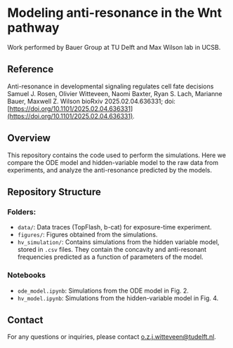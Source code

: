 # Modeling anti-resonance in the Wnt pathway

Work performed by Bauer Group at TU Delft and Max Wilson lab in UCSB. 

## Reference
Anti-resonance in developmental signaling regulates cell fate decisions
Samuel J. Rosen, Olivier Witteveen, Naomi Baxter, Ryan S. Lach, Marianne Bauer, Maxwell Z. Wilson
bioRxiv 2025.02.04.636331; doi: [https://doi.org/10.1101/2025.02.04.636331](https://doi.org/10.1101/2025.02.04.636331).

## Overview
This repository contains the code used to perform the simulations. Here we compare the ODE model and hidden-variable model to the raw data from experiments, and analyze the anti-resonance predicted by the models. 

## Repository Structure
### Folders:
- `data/`: Data traces (TopFlash, b-cat) for exposure-time experiment. 
- `figures/`: Figures obtained from the simulations. 
- `hv_simulation/`: Contains simulations from the hidden variable model, stored in `.csv` files. They contain the concavity and anti-resonant frequencies predicted as a function of parameters of the model. 
### Notebooks
- `ode_model.ipynb`: Simulations from the ODE model in Fig. 2.
- `hv_model.ipynb`: Simulations from the hidden-variable model in Fig. 4. 

## Contact
For any questions or inquiries, please contact o.z.j.witteveen@tudelft.nl.
